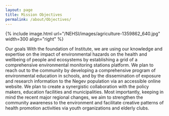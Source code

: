 ```yaml
---
layout: page
title: Mission Objectives
permalink: /about/Objectives/
---
```


{% include image.html url="/NEHSI/images/agriculture-1359862_640.jpg" width=300 align="right" %}

Our goals
With the foundation of Institute, we are using our knowledge and expertise on the impact of environmental hazards on the health and wellbeing of people and ecosystems by establishing a grid of a comprehensive environmental monitoring stations platform. 
We plan to reach out to the community by developing a comprehensive program of environmental education in schools, and by the dissemination of exposure and research information to the Negev population via an accessible online website. 
We plan to create a synergistic collaboration with the policy makers, education facilities and municipalities. 
Most importantly, keeping in mind the recent major regional changes, we aim to strengthen the community awareness to the environment and facilitate creative patterns of health promotion activities via youth organizations and elderly clubs.
